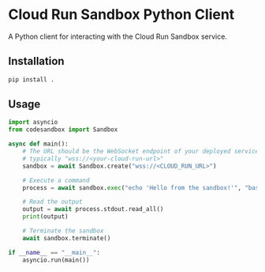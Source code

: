 # Cloud Run Sandbox Python Client

A Python client for interacting with the Cloud Run Sandbox service.

## Installation

```bash
pip install .
```

## Usage

```python
import asyncio
from codesandbox import Sandbox

async def main():
    # The URL should be the WebSocket endpoint of your deployed service,
    # typically "wss://<your-cloud-run-url>"
    sandbox = await Sandbox.create("wss://<CLOUD_RUN_URL>")

    # Execute a command
    process = await sandbox.exec("echo 'Hello from the sandbox!'", "bash")

    # Read the output
    output = await process.stdout.read_all()
    print(output)

    # Terminate the sandbox
    await sandbox.terminate()

if __name__ == "__main__":
    asyncio.run(main())
```

